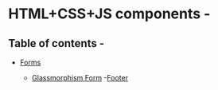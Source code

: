 # HTML+CSS+JS components -

## Table of contents -

- [Forms](Forms)

  - [Glassmorphism Form](Forms/Glassmorphism-Form) -[Footer](Footer)
